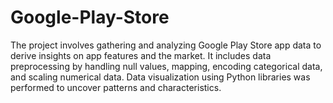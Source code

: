 # Google-Play-Store
The project involves gathering and analyzing Google Play Store app data to derive insights on app features and the market. It includes data preprocessing by handling null values, mapping, encoding categorical data, and scaling numerical data. Data visualization using Python libraries was performed to uncover patterns and characteristics.
